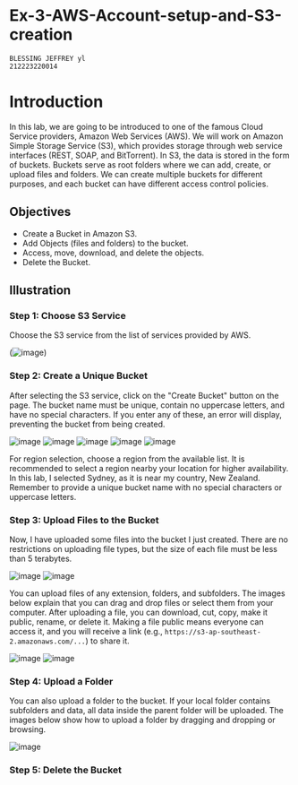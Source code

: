 # Ex-3-AWS-Account-setup-and-S3-creation
```
BLESSING JEFFREY yl
212223220014
```
# Introduction

In this lab, we are going to be introduced to one of the famous Cloud Service providers, Amazon Web Services (AWS). We will work on Amazon Simple Storage Service (S3), which provides storage through web service interfaces (REST, SOAP, and BitTorrent). In S3, the data is stored in the form of buckets. Buckets serve as root folders where we can add, create, or upload files and folders. We can create multiple buckets for different purposes, and each bucket can have different access control policies.

## Objectives

- Create a Bucket in Amazon S3.
- Add Objects (files and folders) to the bucket.
- Access, move, download, and delete the objects.
- Delete the Bucket.

## Illustration

### Step 1: Choose S3 Service

Choose the S3 service from the list of services provided by AWS.

(![image](https://github.com/user-attachments/assets/d641bb01-a8f8-405c-914b-5ff7840a539d))

### Step 2: Create a Unique Bucket

After selecting the S3 service, click on the "Create Bucket" button on the page. The bucket name must be unique, contain no uppercase letters, and have no special characters. If you enter any of these, an error will display, preventing the bucket from being created.

![image](https://github.com/user-attachments/assets/6a447548-5dbb-4bee-be9a-14823d0bf6b0)
![image](https://github.com/user-attachments/assets/8f0c2e75-1106-4666-b67d-6335aab13ab8)
![image](https://github.com/user-attachments/assets/216498f3-1fbd-457e-b930-9589d28be372)
![image](https://github.com/user-attachments/assets/9ed831a6-3a1c-4aee-90d9-d871af80bd6c)
![image](https://github.com/user-attachments/assets/e32fc9f3-c82a-4b72-8b10-7a0477f9ccd6)

For region selection, choose a region from the available list. It is recommended to select a region nearby your location for higher availability. In this lab, I selected Sydney, as it is near my country, New Zealand. Remember to provide a unique bucket name with no special characters or uppercase letters.

### Step 3: Upload Files to the Bucket

Now, I have uploaded some files into the bucket I just created. There are no restrictions on uploading file types, but the size of each file must be less than 5 terabytes.

![image](https://github.com/user-attachments/assets/b4aa897c-f2e2-4473-8f90-595b530529e9)
![image](https://github.com/user-attachments/assets/3a137296-7bce-474e-9aee-90f1270da0b5)

You can upload files of any extension, folders, and subfolders. The images below explain that you can drag and drop files or select them from your computer. After uploading a file, you can download, cut, copy, make it public, rename, or delete it. Making a file public means everyone can access it, and you will receive a link (e.g., `https://s3-ap-southeast-2.amazonaws.com/...`) to share it.

![image](https://github.com/user-attachments/assets/5f1fee62-d590-494f-8345-aeb80745e810)
![image](https://github.com/user-attachments/assets/b3030041-ce14-43a8-8e6c-4c26a875d52e)

### Step 4: Upload a Folder

You can also upload a folder to the bucket. If your local folder contains subfolders and data, all data inside the parent folder will be uploaded. The images below show how to upload a folder by dragging and dropping or browsing.

![image](https://github.com/user-attachments/assets/f0ad8c4e-0d66-490f-a4e0-3ecc1d39ba25)

### Step 5: Delete the Bucket
